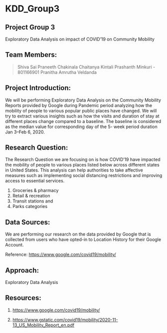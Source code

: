 # KDD_Group3


## Project Group 3
Exploratory Data Analysis on impact  of COVID’19 on Community Mobility

## Team Members:

>Shiva Sai Praneeth Chakinala
>Chaitanya Kintali 
>Prashanth Minkuri	-	801166901
>Pranitha Amrutha Veldanda


## Project Introduction:

We will be performing Exploratory Data Analysis on the Community Mobility Reports provided by Google during Pandemic period analyzing how the mobility of people to various popular public places have changed. We will try to extract various insights such as how the visits and duration of stay at different places change compared to a baseline. The baseline is considered as the median value for corresponding day of the 5- week period duration Jan 3–Feb 6, 2020. 



## Research Question:

The Research Question we are focusing on is how COVID’19 have impacted the mobility of people to various places listed below across different states in United States. This analysis can help authorities to take affective measures such as implementing social distancing restrictions and improving access to essential services. 


1.	Groceries & pharmacy
2.	Retail & recreation
3.	Transit stations and
4.	Parks categories


## Data Sources:

We are performing our research on the data provided by Google that is collected from users who have opted-in to Location History for their Google Account.

Reference: https://www.google.com/covid19/mobility/



## Approach:

Exploratory Data Analysis


## Resources:  

1.	https://www.google.com/covid19/mobility/

2.	https://www.gstatic.com/covid19/mobility/2020-11-13_US_Mobility_Report_en.pdf





